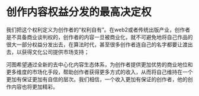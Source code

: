 # 创作内容权益分发的最高决定权

我们把这个权利定义为创作者的“权利自有”。在web2或者传统出版产业，创作者是不具备商业谈判权的，创作者的内容一旦被商业化，就不可避免地将自己作品的很大一部分权益分发出去，在算法时代，甚至很多创作者连自己的名字都要让渡出去，以获得文化公司提供市场支持；

河图希望通过全新的去中心化内容生态体系，为创作者提供更加优势的商业地位和更多维度的市场化手段，帮助创作者获得更多方式的收入，从而将自己维持在一个更加有保证更加有自信的层次。我们相信，一个收入更加有保证的创作者，他的创作内容也将更加精彩。
